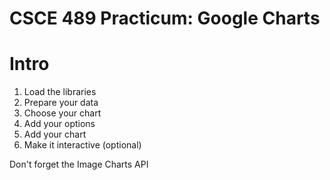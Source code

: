 CSCE 489 Practicum: Google Charts
=======================

Intro
=====

1. Load the libraries
2. Prepare your data
3. Choose your chart
4. Add your options
4. Add your chart
5. Make it interactive (optional)

Don't forget the Image Charts API
